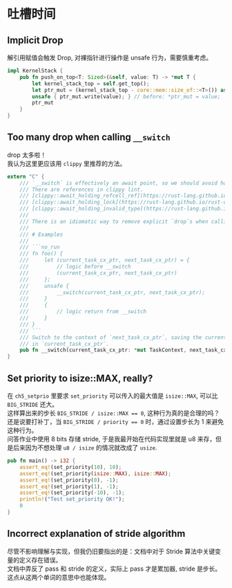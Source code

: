 # 吐槽时间

## Implicit Drop

解引用赋值会触发 Drop, 对裸指针进行操作是 unsafe 行为，需要慎重考虑。

```rust
impl KernelStack {
    pub fn push_on_top<T: Sized>(&self, value: T) -> *mut T {
        let kernel_stack_top = self.get_top();
        let ptr_mut = (kernel_stack_top - core::mem::size_of::<T>()) as *mut T;
        unsafe { ptr_mut.write(value); } // before: *ptr_mut = value;
        ptr_mut
    }
}
```

## Too many drop when calling `__switch`

drop 太多啦！  
我认为这里更应该用 `clippy` 里推荐的方法。

```rust
extern "C" {
    /// `__switch` is effectively an await point, so we should avoid holding `RefCell` across the await point.
    /// There are references in clippy lint.
    /// [clippy::await_holding_refcell_ref](https://rust-lang.github.io/rust-clippy/master/index.html#await_holding_refcell_ref)
    /// [clippy::await_holding_lock](https://rust-lang.github.io/rust-clippy/master/index.html#await_holding_lock)
    /// [clippy::await_holding_invalid_type](https://rust-lang.github.io/rust-clippy/master/index.html#await_holding_invalid_type)
    ///
    /// There is an idiomatic way to remove explicit `drop`s when calling `__switch`
    ///
    /// # Examples
    ///
    /// ```no_run
    /// fn foo() {
    ///     let (current_task_cx_ptr, next_task_cx_ptr) = {
    ///         // logic before __switch
    ///         (current_task_cx_ptr, next_task_cx_ptr)
    ///     };
    ///     unsafe {
    ///         __switch(current_task_cx_ptr, next_task_cx_ptr);
    ///     }
    ///     {
    ///         // logic return from __switch
    ///     }
    /// }
    /// ```
    /// Switch to the context of `next_task_cx_ptr`, saving the current context
    /// in `current_task_cx_ptr`.
    pub fn __switch(current_task_cx_ptr: *mut TaskContext, next_task_cx_ptr: *const TaskContext);
}
```

## Set priority to isize::MAX, really?

在 `ch5_setprio` 里要求 `set_priority` 可以传入的最大值是 `isize::MAX`, 可以比 `BIG_STRIDE` 还大。  
这样算出来的步长 `BIG_STRIDE / isize::MAX == 0`, 这种行为真的是合理的吗？  
还是说要打补丁，当 `BIG_STRIDE / priority == 0` 时，通过设置步长为 1 来避免这种行为。  
问答作业中使用 8 bits 存储 stride, 于是我最开始在代码实现里就是 u8 来存，但是后来因为不想处理 `u8 / isize` 的情况就改成了 `usize`.

```rust
pub fn main() -> i32 {
    assert_eq!(set_priority(10), 10);
    assert_eq!(set_priority(isize::MAX), isize::MAX);
    assert_eq!(set_priority(0), -1);
    assert_eq!(set_priority(1), -1);
    assert_eq!(set_priority(-10), -1);
    println!("Test set_priority OK!");
    0
}
```

## Incorrect explanation of stride algorithm

尽管不影响理解与实现，但我仍旧要指出的是：文档中对于 Stride 算法中关键变量的定义存在错误。  
文档中弄反了 pass 和 stride 的定义，实际上 pass 才是累加器, stride 是步长。  
这点从这两个单词的意思中也能体现。
